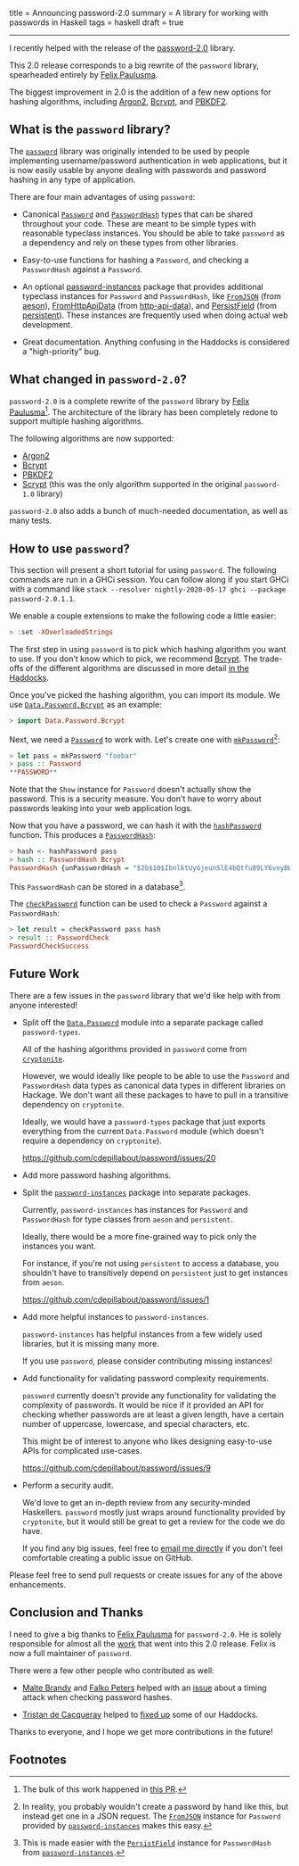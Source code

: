 title = Announcing password-2.0
summary = A library for working with passwords in Haskell
tags = haskell
draft = true

------------------------------------------------------

I recently helped with the release of the
[password-2.0](https://hackage.haskell.org/package/password-2.0.1.1) library.

This 2.0 release corresponds to a big rewrite of the `password` library,
spearheaded entirely by [Felix Paulusma](https://github.com/Vlix).

The biggest improvement in 2.0 is the addition of a few new options for hashing
algorithms, including
[Argon2](https://hackage.haskell.org/package/password-2.0.1.1/docs/Data-Password-Argon2.html),
[Bcrypt](https://hackage.haskell.org/package/password-2.0.1.1/docs/Data-Password-Bcrypt.html),
and
[PBKDF2](https://hackage.haskell.org/package/password-2.0.1.1/docs/Data-Password-PBKDF2.html).

## What is the `password` library?

The [`password`](https://hackage.haskell.org/package/password-2.0.1.1) library
was originally intended to be used by people implementing username/password
authentication in web applications, but it is now easily usable by anyone
dealing with passwords and password hashing in any type of application.

There are four main advantages of using `password`:

-   Canonical
    [`Password`](https://hackage.haskell.org/package/password-2.0.1.1/docs/Data-Password.html#t:Password)
    and
    [`PasswordHash`](https://hackage.haskell.org/package/password-2.0.1.1/docs/Data-Password.html#t:PasswordHash)
    types that can be shared throughout your code. These are meant to be simple
    types with reasonable typeclass instances.  You should be able to take
    `password` as a dependency and rely on these types from other libraries.

-   Easy-to-use functions for hashing a `Password`, and checking a
    `PasswordHash` against a `Password`.

-   An optional
    [password-instances](https://hackage.haskell.org/package/password-instances-2.0.0.1)
    package that provides additional typeclass instances for `Password` and
    `PasswordHash`, like
    [`FromJSON`](https://hackage.haskell.org/package/password-instances-2.0.0.1/docs/Data-Password-Instances.html#v:-36-fFromJSONPassword)
    (from [aeson](https://hackage.haskell.org/package/aeson)),
    [FromHttpApiData](https://hackage.haskell.org/package/password-instances-2.0.0.1/docs/Data-Password-Instances.html#v:-36-fFromHttpApiDataPassword)
    (from [http-api-data](https://hackage.haskell.org/package/http-api-data)),
    and
    [PersistField](https://hackage.haskell.org/package/password-instances-2.0.0.1/docs/Data-Password-Instances.html#v:-36-fPersistFieldPasswordHash)
    (from [persistent](https://hackage.haskell.org/package/persistent)).  These
    instances are frequently used when doing actual web development.

-   Great documentation.  Anything confusing in the Haddocks is considered a
    "high-priority" bug.

## What changed in `password-2.0`?

`password-2.0` is a complete rewrite of the `password` library by
[Felix Paulusma](https://github.com/Vlix)[^1].  The architecture of the library
has been completely redone to support multiple hashing algorithms.

The following algorithms are now supported:

-   [Argon2](https://hackage.haskell.org/package/password-2.0.1.1/docs/Data-Password-Argon2.html)
-   [Bcrypt](https://hackage.haskell.org/package/password-2.0.1.1/docs/Data-Password-Bcrypt.html)
-   [PBKDF2](https://hackage.haskell.org/package/password-2.0.1.1/docs/Data-Password-PBKDF2.html)
-   [Scrypt](https://hackage.haskell.org/package/password-2.0.1.1/docs/Data-Password-Scrypt.html)
    (this was the only algorithm supported in the original `password-1.0` library)

`password-2.0` also adds a bunch of much-needed documentation, as well as many
tests.

## How to use `password`?

This section will present a short tutorial for using `password`.  The following
commands are run in a GHCi session.  You can follow along if you start GHCi
with a command like `stack --resolver nightly-2020-05-17 ghci --package
password-2.0.1.1`.

We enable a couple extensions to make the following code a little easier:

```haskell
> :set -XOverloadedStrings
```

The first step in using `password` is to pick which hashing algorithm you want to use.
If you don't know which to pick, we recommend
[Bcrypt](https://hackage.haskell.org/package/password-2.0.1.1/docs/Data-Password-Bcrypt.html).
The trade-offs of the different algorithms are discussed in more detail
[in the Haddocks](https://hackage.haskell.org/package/password-2.0.1.1/docs/Data-Password.html).

Once you've picked the hashing algorithm, you can import its module.  We use
[`Data.Password.Bcrypt`](https://hackage.haskell.org/package/password-2.0.1.1/docs/Data-Password-Bcrypt.html)
as an example:

```haskell
> import Data.Password.Bcrypt
```

Next, we need a
[`Password`](https://hackage.haskell.org/package/password-2.0.1.1/docs/Data-Password-Bcrypt.html#t:Password)
to work with.  Let's create one with
[`mkPassword`](https://hackage.haskell.org/package/password-2.0.1.1/docs/Data-Password-Bcrypt.html#v:mkPassword)[^2]:

```haskell
> let pass = mkPassword "foobar"
> pass :: Password
**PASSWORD**
```

Note that the `Show` instance for `Password` doesn't actually show the
password.  This is a security measure.  You don't have to worry about passwords
leaking into your web application logs.

Now that you have a password, we can hash it with the
[`hashPassword`](https://hackage.haskell.org/package/password-2.0.1.1/docs/Data-Password-Bcrypt.html#v:hashPassword)
function.  This produces a
[`PasswordHash`](https://hackage.haskell.org/package/password-2.0.1.1/docs/Data-Password-Bcrypt.html#t:PasswordHash):

```haskell
> hash <- hashPassword pass
> hash :: PasswordHash Bcrypt
PasswordHash {unPasswordHash = "$2b$10$IbnlktUyGjeunSlE4bQtfu89LY6veyDW0CGIoR5Kj8qrQa916txMS"}
```

This `PasswordHash` can be stored in a database[^3].

The
[`checkPassword`](https://hackage.haskell.org/package/password-2.0.1.1/docs/Data-Password-Bcrypt.html#v:checkPassword)
function can be used to check a `Password` against a `PasswordHash`:

```haskell
> let result = checkPassword pass hash
> result :: PasswordCheck
PasswordCheckSuccess
```

## Future Work

There are a few issues in the `password` library that we'd like help with from
anyone interested!

-   Split off the
    [`Data.Password`](https://hackage.haskell.org/package/password-2.0.1.1/docs/Data-Password.html)
    module into a separate package called `password-types`.

    All of the hashing algorithms provided in `password` come from
    [`cryptonite`](https://hackage.haskell.org/package/cryptonite).

    However, we would ideally like people to be able to use the `Password` and
    `PasswordHash` data types as canonical data types in different libraries on
    Hackage.  We don't want all these packages to have to pull in a transitive
    dependency on `cryptonite`.

    Ideally, we would have a `password-types` package that just exports
    everything from the current `Data.Password` module (which doesn't require a
    dependency on `cryptonite`).

    https://github.com/cdepillabout/password/issues/20

-   Add more password hashing algorithms.

-   Split the
    [`password-instances`](https://hackage.haskell.org/package/password-instances-2.0.0.1)
    package into separate packages.

    Currently, `password-instances` has instances for `Password` and
    `PasswordHash` for type classes from `aeson` and `persistent`.

    Ideally, there would be a more fine-grained way to pick only the instances
    you want.

    For instance, if you're not using `persistent` to access a database, you
    shouldn't have to transitively depend on `persistent` just to get instances
    from `aeson`.

    https://github.com/cdepillabout/password/issues/1

-   Add more helpful instances to `password-instances`.

    `password-instances` has helpful instances from a few widely used libraries,
    but it is missing many more.

    If you use `password`, please consider contributing missing instances!

-   Add functionality for validating password complexity requirements.

    `password` currently doesn't provide any functionality for validating the
    complexity of passwords.  It would be nice if it provided an API for
    checking whether passwords are at least a given length, have a certain
    number of uppercase, lowercase, and special characters, etc.

    This might be of interest to anyone who likes designing easy-to-use APIs
    for complicated use-cases.

    https://github.com/cdepillabout/password/issues/9

-   Perform a security audit.

    We'd love to get an in-depth review from any security-minded Haskellers.
    `password` mostly just wraps around functionality provided by `cryptonite`,
    but it would still be great to get a review for the code we do have.

    If you find any big issues, feel free to
    [email me directly](https://functor.tokyo/about) if you don't feel
    comfortable creating a public issue on GitHub.

Please feel free to send pull requests or create issues for any of the above enhancements.

## Conclusion and Thanks

I need to give a big thanks to [Felix Paulusma](https://github.com/Vlix) for
`password-2.0`.  He is solely responsible for almost all the
[work](https://github.com/cdepillabout/password/pull/8) that went
into this 2.0 release.  Felix is now a full maintainer of `password`.

There were a few other people who contributed as well:

-   [Malte Brandy](https://github.com/maralorn) and
    [Falko Peters](https://github.com/informatikr) helped with an
    [issue](https://github.com/cdepillabout/password/issues/15) about a timing
    attack when checking password hashes.

-   [Tristan de Cacqueray](https://github.com/TristanCacqueray)
    helped to [fixed up](https://github.com/cdepillabout/password/pull/19) some
    of our Haddocks.

Thanks to everyone, and I hope we get more contributions in the future!

## Footnotes

[^1]: The bulk of this work happened in
    [this PR](https://github.com/cdepillabout/password/pull/8).

[^2]: In reality, you probably wouldn't create a password by hand like this, but
    instead get one in a JSON request.  The
    [`FromJSON`](https://hackage.haskell.org/package/password-instances-2.0.0.1/docs/Data-Password-Instances.html#v:-36-fFromJSONPassword)
    instance for `Password` provided by
    [`password-instances`](https://hackage.haskell.org/package/password-instances-2.0.0.1)
    makes this easy.

[^3]: This is made easier with the
    [`PersistField`](https://hackage.haskell.org/package/password-instances-2.0.0.1/docs/Data-Password-Instances.html#v:-36-fPersistFieldPasswordHash)
    instance for `PasswordHash` from
    [`password-instances`](https://hackage.haskell.org/package/password-instances-2.0.0.1).
